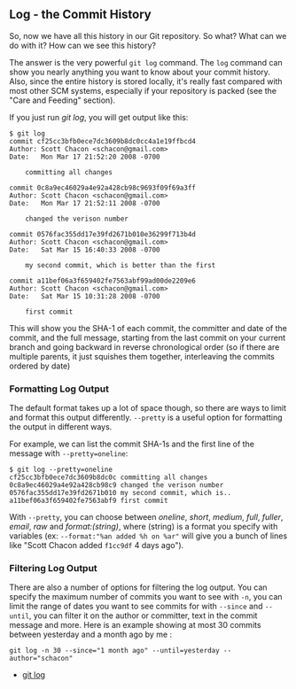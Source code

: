 <!--
SPDX-FileCopyrightText: 2008 Geoffrey Grosenbach <boss@topfunky.com>
SPDX-FileCopyrightText: 2008 Scott Chacon <schacon@gmail.com>

SPDX-License-Identifier: CC-BY-SA-3.0
-->

## Log - the Commit History

So,
now we have all this history in our Git repository.
So what? What can we do with it?
How can we see this history?

<!-- SIDEBAR
---

#### Git Log Options Screencast

The next screencast is on `git log`,
which demonstrates most of the major features and options to the `git log` command.
It includes showing the `stat`,
`short-stat` and `name-stat` options,
the `--pretty` options,
the `since` and `until` limiters,
the path limiter and author field searching.

movie. c4-git-log.mov

---
SIDEBAR -->

The answer is the very powerful `git log` command.
The `log` command can show you nearly anything you want to know
about your commit history.
Also,
since the entire history is stored locally,
it's really fast compared with most other SCM systems,
especially if your repository is packed
(see the "Care and Feeding" section).

If you just run *git log*,
you will get output like this:

```shell
$ git log
commit cf25cc3bfb0ece7dc3609b8dc0cc4a1e19ffbcd4
Author: Scott Chacon <schacon@gmail.com>
Date:   Mon Mar 17 21:52:20 2008 -0700

    committing all changes

commit 0c8a9ec46029a4e92a428cb98c9693f09f69a3ff
Author: Scott Chacon <schacon@gmail.com>
Date:   Mon Mar 17 21:52:11 2008 -0700

    changed the verison number

commit 0576fac355dd17e39fd2671b010e36299f713b4d
Author: Scott Chacon <schacon@gmail.com>
Date:   Sat Mar 15 16:40:33 2008 -0700

    my second commit, which is better than the first

commit a11bef06a3f659402fe7563abf99ad00de2209e6
Author: Scott Chacon <schacon@gmail.com>
Date:   Sat Mar 15 10:31:28 2008 -0700

    first commit
```

This will show you the SHA-1 of each commit,
the committer and date of the commit,
and the full message,
starting from the last commit on your current branch
and going backward in reverse chronological order
(so if there are multiple parents,
it just squishes them together,
interleaving the commits ordered by date)

### Formatting Log Output

The default format takes up a lot of space though,
so there are ways to limit and format this output differently.
`--pretty` is a useful option for formatting the output in different ways.

For example,
we can list the commit SHA-1s
and the first line of the message with `--pretty=oneline`:

```shell
$ git log --pretty=oneline
cf25cc3bfb0ece7dc3609b8dc0c committing all changes
0c8a9ec46029a4e92a428cb98c9 changed the verison number
0576fac355dd17e39fd2671b010 my second commit, which is..
a11bef06a3f659402fe7563abf9 first commit
```

With `--pretty`,
you can choose between *oneline*,
*short*,
*medium*,
*full*,
*fuller*,
*email*,
*raw* and *format:(string)*,
where (string) is a format you specify with variables
(ex: `--format:"%an added %h on %ar"`
will give you a bunch of lines like
"Scott Chacon added `f1cc9df` 4 days ago").

### Filtering Log Output

There are also a number of options for filtering the log output.
You can specify the maximum number of commits you want to see with `-n`,
you can limit the range of dates you want to see commits for
with `--since` and `--until`,
you can filter it on the author or committer,
text in the commit message and more.
Here is an example showing at most 30 commits
between yesterday and a month ago by me :

```shell
git log -n 30 --since="1 month ago" --until=yesterday --author="schacon"
```

- [git log](https://www.kernel.org/pub/software/scm/git/docs/git-log.html)
